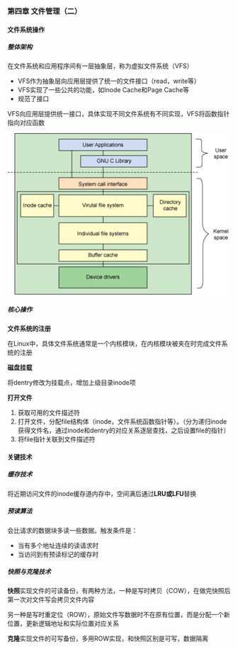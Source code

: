 ### 第四章 文件管理（二）

#### 文件系统操作

##### 整体架构

在文件系统和应用程序间有一层抽象层，称为虚拟文件系统（VFS）

- VFS作为抽象层向应用层提供了统一的文件接口（read，write等）
- VFS实现了一些公共的功能，如Inode Cache和Page Cache等
- 规范了接口

VFS向应用层提供统一接口，具体实现不同文件系统有不同实现，VFS将函数指针指向对应函数

<img src="../../img/fs_architecture.png" width=500px />

##### 核心操作

**文件系统的注册**

在Linux中，具体文件系统通常是一个内核模块，在内核模块被夹在时完成文件系统的注册

**磁盘挂载**

将dentry修改为挂载点，增加上级目录inode项

**打开文件**

1. 获取可用的文件描述符
2. 打开文件，分配file结构体（inode，文件系统函数指针等）。（分为递归inode获得文件名，通过inode和dentry的对应关系逐层查找，之后设置file的指针）
3. 将file指针关联到文件描述符

#### 关键技术

##### 缓存技术

将近期访问文件的inode缓存道内存中，空间满后通过**LRU或LFU**替换

##### 预读算法

会比请求的数据块多读一些数据。触发条件是：

- 当有多个地址连续的读请求时
- 当访问到有预读标记的缓存时

##### 快照与克隆技术

**快照**实现文件的可读备份，有两种方法，一种是写时拷贝（COW），在做完快照后第一次对文件写会拷贝文件内容

另一种是写时重定位（ROW），原始文件写数据时不在原有位置，而是分配一个新位置，更新逻辑地址和实际位置对应关系

**克隆**实现文件的可写备份，多用ROW实现，和快照区别是可写，数据隔离

